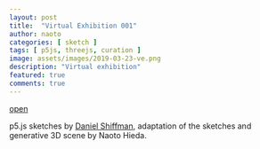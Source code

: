 ```yaml
---
layout: post
title:  "Virtual Exhibition 001"
author: naoto
categories: [ sketch ]
tags: [ p5js, threejs, curation ]
image: assets/images/2019-03-23-ve.png
description: "Virtual exhibition"
featured: true
comments: true
---
```


[open](https://naotohieda.com/ve/001)

p5.js sketches by [Daniel Shiffman](https://thecodingtrain.com/), adaptation of the sketches and generative 3D scene by Naoto Hieda.
